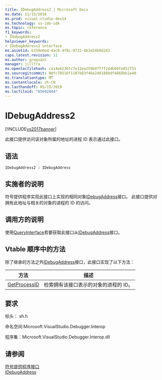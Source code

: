 ```yaml
---
title: IDebugAddress2 | Microsoft Docs
ms.date: 11/15/2016
ms.prod: visual-studio-dev14
ms.technology: vs-ide-sdk
ms.topic: reference
f1_keywords:
- IDebugAddress2
helpviewer_keywords:
- IDebugAddress2 interface
ms.assetid: b150e0ed-4ac0-4f8c-9732-4b3e54b9d243
caps.latest.revision: 11
ms.author: gregvanl
manager: jillfra
ms.openlocfilehash: ca14e6236fc7e12ea259b97f7f2ddb69fe052f55
ms.sourcegitcommit: 08fc78516f1107b83f46e2401888df4868bb1e40
ms.translationtype: MT
ms.contentlocale: zh-CN
ms.lasthandoff: 05/15/2019
ms.locfileid: "65692844"
---
```

# <a name="idebugaddress2"></a>IDebugAddress2
[!INCLUDE[vs2017banner](../../../includes/vs2017banner.md)]

此接口提供访问该对象所属的地址的进程 ID 表示通过此接口。  
  
## <a name="syntax"></a>语法  
  
```  
IDebugAddress2 : IDebugAddress  
```  
  
## <a name="notes-for-implementers"></a>实施者的说明  
 符号提供程序实现此接口上实现的相同对象[IDebugAddress](../../../extensibility/debugger/reference/idebugaddress.md)接口。 此接口提供对拥有此地址与相关的对象的进程的 ID 的访问。  
  
## <a name="notes-for-callers"></a>调用方的说明  
 使用[QueryInterface](https://msdn.microsoft.com/library/62fce95e-aafa-4187-b50b-e6611b74c3b3)若要获取此接口从[IDebugAddress](../../../extensibility/debugger/reference/idebugaddress.md)接口。  
  
## <a name="methods-in-vtable-order"></a>Vtable 顺序中的方法  
 除了继承的方法之外[IDebugAddress](../../../extensibility/debugger/reference/idebugaddress.md)接口，此接口实现了以下方法：  
  
|方法|描述|  
|------------|-----------------|  
|[GetProcessID](../../../extensibility/debugger/reference/idebugaddress2-getprocessid.md)|检索拥有该接口表示的对象的进程的 ID。|  
  
## <a name="requirements"></a>要求  
 标头： sh.h  
  
 命名空间:Microsoft.VisualStudio.Debugger.Interop  
  
 程序集：Microsoft.VisualStudio.Debugger.Interop.dll  
  
## <a name="see-also"></a>请参阅  
 [符号提供程序接口](../../../extensibility/debugger/reference/symbol-provider-interfaces.md)   
 [IDebugAddress](../../../extensibility/debugger/reference/idebugaddress.md)

